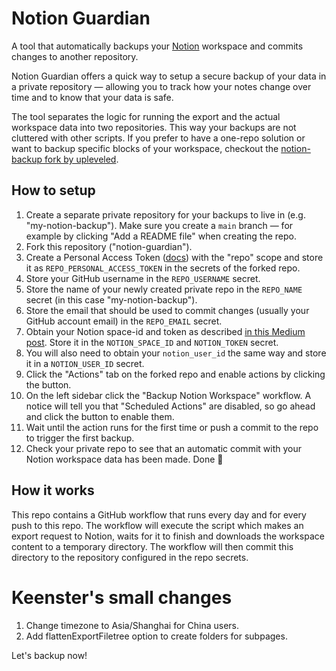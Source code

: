 # Notion Guardian

A tool that automatically backups your [Notion](notion.so) workspace and commits changes to another repository.

Notion Guardian offers a quick way to setup a secure backup of your data in a private repository — allowing you to track how your notes change over time and to know that your data is safe.

The tool separates the logic for running the export and the actual workspace data into two repositories. This way your backups are not cluttered with other scripts. If you prefer to have a one-repo solution or want to backup specific blocks of your workspace, checkout the [notion-backup fork by upleveled](https://github.com/upleveled/notion-backup).

## How to setup

1. Create a separate private repository for your backups to live in (e.g. "my-notion-backup"). Make sure you create a `main` branch — for example by clicking "Add a README file" when creating the repo.
2. Fork this repository ("notion-guardian").
3. Create a Personal Access Token ([docs](https://docs.github.com/en/free-pro-team@latest/github/authenticating-to-github/creating-a-personal-access-token)) with the "repo" scope and store it as `REPO_PERSONAL_ACCESS_TOKEN` in the secrets of the forked repo.
4. Store your GitHub username in the `REPO_USERNAME` secret.
5. Store the name of your newly created private repo in the `REPO_NAME` secret (in this case "my-notion-backup").
6. Store the email that should be used to commit changes (usually your GitHub account email) in the `REPO_EMAIL` secret.
7. Obtain your Notion space-id and token as described [in this Medium post](https://medium.com/@arturburtsev/automated-notion-backups-f6af4edc298d). Store it in the `NOTION_SPACE_ID` and `NOTION_TOKEN` secret.
8. You will also need to obtain your `notion_user_id` the same way and store it in a `NOTION_USER_ID` secret.
9. Click the "Actions" tab on the forked repo and enable actions by clicking the button.
10. On the left sidebar click the "Backup Notion Workspace" workflow. A notice will tell you that "Scheduled Actions" are disabled, so go ahead and click the button to enable them.
11. Wait until the action runs for the first time or push a commit to the repo to trigger the first backup.
12. Check your private repo to see that an automatic commit with your Notion workspace data has been made. Done 🙌

## How it works

This repo contains a GitHub workflow that runs every day and for every push to this repo. The workflow will execute the script which makes an export request to Notion, waits for it to finish and downloads the workspace content to a temporary directory. The workflow will then commit this directory to the repository configured in the repo secrets.

# Keenster's small changes

1. Change timezone to Asia/Shanghai for China users. 
2. Add flattenExportFiletree option to create folders for subpages.

Let's backup now!
